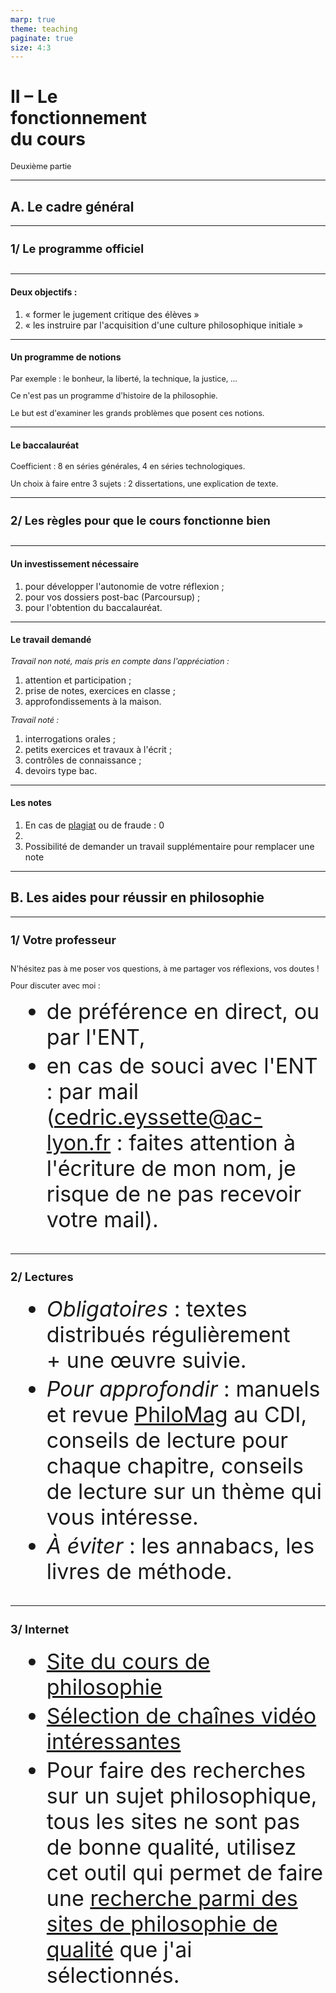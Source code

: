```yaml
---
marp: true
theme: teaching
paginate: true
size: 4:3
---
```


<!-- _class: partie -->
# II – Le <br>fonctionnement<br> du cours <!-- fit -->
Deuxième partie

---
<!-- _class: souspartie -->
## A. Le cadre général


---
<!-- _class: etape -->
### 1/ Le programme officiel


---
<!-- _class:  -->

#### Deux objectifs :
1. « former le jugement critique des élèves »
2. « les instruire par l'acquisition d'une culture philosophique initiale »

---
<!-- _class:  -->

#### Un programme de notions

Par exemple : le bonheur, la liberté, la technique, la justice, …

Ce n'est pas un programme d'histoire de la philosophie.

Le but est d'examiner les grands problèmes que posent ces notions.

---
<!-- _class:  -->

#### Le baccalauréat

Coefficient : 8 en séries générales, 4 en séries technologiques.

Un choix à faire entre 3 sujets : 2 dissertations, une explication de texte.

---
<!-- _class: etape -->
### 2/ Les règles pour que le cours fonctionne bien

---
<!-- _class:  -->

#### Un investissement nécessaire
1) pour développer l'autonomie de votre réflexion ;
2) pour vos dossiers post-bac (Parcoursup) ;
3) pour l'obtention du baccalauréat.

---
<!-- _class: f -->

#### Le travail demandé

_Travail non noté, mais pris en compte dans l'appréciation :_
1) attention et participation ;
2) prise de notes, exercices en classe ;
3) approfondissements à la maison.

_Travail noté :_
1) interrogations orales ;
2) petits exercices et travaux à l'écrit ;
3) contrôles de connaissance ;
4) devoirs type bac.

---

#### Les notes 

1) En cas de [plagiat](https://eyssette.github.io/ressources-generales-enseignement-philosophie/remarques-sur-le-plagiat) ou de fraude : 0
2) 
3) Possibilité de demander un travail supplémentaire pour remplacer une note

---
<!-- _class: souspartie -->
##  B. Les aides pour réussir en philosophie

---
<!-- _class: etape fpppp -->
<style scoped>
p{text-align:justify;}
p, ul{font-size:90%}
</style>
### 1/ Votre professeur

N'hésitez pas à me poser vos questions, à me partager vos réflexions, vos doutes ! 

<div class="puces">

Pour discuter avec moi :
- de préférence en direct, ou par l'ENT, 
- en cas de souci avec l'ENT : par mail (cedric.eyssette@ac-lyon.fr : faites attention à l'écriture de mon nom, je risque de ne pas recevoir votre mail).
</div>

---
<!-- _class: etape fppppppp -->
<style scoped>
h3{padding-bottom:25px; font-size:130%;}
ul{margin-top:0;}
</style>
### 2/ Lectures

<div class="puces">

- *Obligatoires* : textes distribués régulièrement + une œuvre suivie.
- *Pour approfondir* : manuels et revue [PhiloMag](https://www.philomag.com/) au CDI, conseils de lecture pour chaque chapitre, conseils de lecture sur un thème qui vous intéresse.
- *À éviter* : les annabacs, les livres de méthode.
</div>

---
<!-- _class: etape -->
<style scoped>
h3{padding-bottom:15px; margin-bottom:0;}
ul{font-size:34px!important;}
ul li{margin-top:5px!important;}
</style>
### 3/ Internet

<div class="puces">

- [Site du cours de philosophie](https://eyssette.github.io/cours/philo21g/c/)
- [Sélection de chaînes vidéo intéressantes](https://eyssette.github.io/ressources-generales-enseignement-philosophie/chaines-video-interessantes)
- Pour faire des recherches sur un sujet philosophique, tous les sites ne sont pas de bonne qualité, utilisez cet outil qui permet de faire une [recherche parmi des sites de philosophie de qualité](https://cse.google.com/cse?cx=005941353090358050370:-rxleq99qm0) que j'ai sélectionnés.
</div>